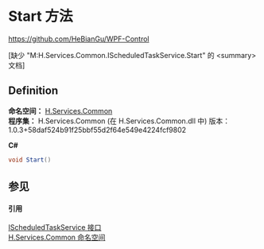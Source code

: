 # Start 方法
https://github.com/HeBianGu/WPF-Control

\[缺少 "M:H.Services.Common.IScheduledTaskService.Start" 的 &lt;summary&gt; 文档\]



## Definition
**命名空间：** <a href="b9cdd84f-6623-a51a-f53b-465103ced202">H.Services.Common</a>  
**程序集：** H.Services.Common (在 H.Services.Common.dll 中) 版本：1.0.3+58daf524b91f25bbf55d2f64e549e4224fcf9802

**C#**
``` C#
void Start()
```



## 参见


#### 引用
<a href="57f102b3-e0cb-f37f-2ff9-eb47a732cbf0">IScheduledTaskService 接口</a>  
<a href="b9cdd84f-6623-a51a-f53b-465103ced202">H.Services.Common 命名空间</a>  
